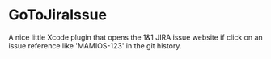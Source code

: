 GoToJiraIssue
=============
A nice little Xcode plugin that opens the 1&1 JIRA issue website if click on an issue reference like 'MAMIOS-123' in the git history.